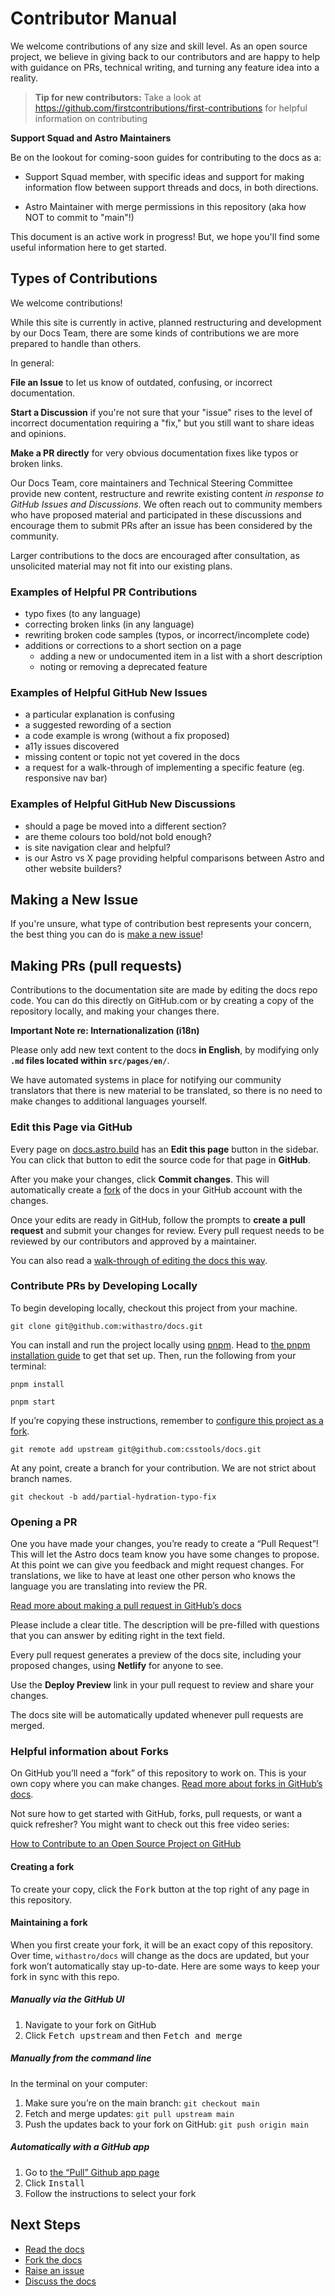 # Contributor Manual

We welcome contributions of any size and skill level. As an open source project, we believe in giving back to our contributors and are happy to help with guidance on PRs, technical writing, and turning any feature idea into a reality.

> **Tip for new contributors:**
> Take a look at <https://github.com/firstcontributions/first-contributions> for helpful information on contributing

**Support Squad and Astro Maintainers**

Be on the lookout for coming-soon guides for contributing to the docs as a:

- Support Squad member, with specific ideas and support for making information flow between support threads and docs, in both directions.

- Astro Maintainer with merge permissions in this repository (aka how NOT to commit to "main"!)



This document is an active work in progress! But, we hope you'll find some useful information here to get started.

## Types of Contributions

We welcome contributions! 

While this site is currently in active, planned restructuring and development by our Docs Team, there are some kinds of contributions we are more prepared to handle than others.

In general:

**File an Issue** to let us know of outdated, confusing, or incorrect documentation.

**Start a Discussion** if you're not sure that your "issue" rises to the level of incorrect documentation requiring a "fix," but you still want to share ideas and opinions.

**Make a PR directly** for very obvious documentation fixes like typos or broken links. 

Our Docs Team, core maintainers and Technical Steering Committee provide new content, restructure and rewrite existing content _in response to GitHub Issues and Discussions_. We often reach out to community members who have proposed material and participated in these discussions and encourage them to submit PRs after an issue has been considered by the community. 

Larger contributions to the docs are encouraged after consultation, as unsolicited material may not fit into our existing plans. 


### Examples of Helpful PR Contributions
- typo fixes (to any language)
- correcting broken links (in any language)
- rewriting broken code samples (typos, or incorrect/incomplete code)
- additions or corrections to a short section on a page
    - adding a new or undocumented item in a list with a short description
    - noting or removing a deprecated feature

### Examples of Helpful GitHub New Issues

- a particular explanation is confusing
- a suggested rewording of a section
- a code example is wrong (without a fix proposed)
- a11y issues discovered
- missing content or topic not yet covered in the docs
- a request for a walk-through of implementing a specific feature (eg. responsive nav bar)

### Examples of Helpful GitHub New Discussions
- should a page be moved into a different section?
- are theme colours too bold/not bold enough?
- is site navigation clear and helpful?
- is our Astro vs X page providing helpful comparisons between Astro and other website builders?

## Making a New Issue

If you're unsure, what type of contribution best represents your concern, the best thing you can do is [make a new issue](https://github.com/withastro/docs/issues/new)! 

## Making PRs (pull requests)

Contributions to the documentation site are made by editing the docs repo code. You can do this directly on GitHub.com or by creating a copy of the repository locally, and making your changes there.


**Important Note re: Internationalization (i18n)**

Please only add new text content to the docs **in English**, by modifying only **`.md` files located within `src/pages/en/`**. 

We have automated systems in place for notifying our community translators that there is new material to be translated, so there is no need to make changes to additional languages yourself. 

### Edit this Page via GitHub

Every page on [docs.astro.build](https://docs.astro.build/) has an **Edit this page** button in the sidebar.
You can click that button to edit the source code for that page in **GitHub**.

After you make your changes, click **Commit changes**.
This will automatically create a [fork](https://docs.github.com/en/pull-requests/collaborating-with-pull-requests/working-with-forks/about-forks) of the docs in your GitHub account with the changes.

Once your edits are ready in GitHub, follow the prompts to **create a pull request** and submit your changes for review.
Every pull request needs to be reviewed by our contributors and approved by a maintainer.

You can also read a [walk-through of editing the docs this way](https://www.rainsberger.ca/posts/contribute-open-source-docs-edit-page-on-github/).

### Contribute PRs by Developing Locally

To begin developing locally, checkout this project from your machine.

```shell
git clone git@github.com:withastro/docs.git
```

You can install and run the project locally using [pnpm](https://pnpm.io/). Head to [the pnpm installation guide](https://pnpm.io/installation) to get that set up. Then, run the following from your terminal:

```shell
pnpm install

pnpm start
```

If you’re copying these instructions, remember to [configure this project as a fork](https://docs.github.com/en/pull-requests/collaborating-with-pull-requests/working-with-forks/configuring-a-remote-for-a-fork).

```shell
git remote add upstream git@github.com:csstools/docs.git
```

At any point, create a branch for your contribution.
We are not strict about branch names.

```shell
git checkout -b add/partial-hydration-typo-fix
```
### Opening a PR

One you have made your changes, you’re ready to create a “Pull Request”! This will let the Astro docs team know you have some changes to propose. At this point we can give you feedback and might request changes. For translations, we like to have at least one other person who knows the language you are translating into review the PR.

[Read more about making a pull request in GitHub’s docs](https://docs.github.com/en/get-started/quickstart/contributing-to-projects#making-a-pull-request)

Please include a clear title. The description will be pre-filled with questions that you can answer by editing right in the text field.

Every pull request generates a preview of the docs site, including your proposed changes, using **Netlify** for anyone to see.

Use the **Deploy Preview** link in your pull request to review and share your changes.

The docs site will be automatically updated whenever pull requests are merged.


### Helpful information about Forks

On GitHub you’ll need a “fork” of this repository to work on. This is your own copy where you can make changes. [Read more about forks in GitHub’s docs](https://guides.github.com/activities/forking/).

Not sure how to get started with GitHub, forks, pull requests, or want a quick refresher? You might want to check out this free video series:

[How to Contribute to an Open Source Project on GitHub](https://egghead.io/courses/how-to-contribute-to-an-open-source-project-on-github)

#### Creating a fork
To create your copy, click the <kbd>Fork</kbd> button at the top right of any page in this repository.

#### Maintaining a fork
When you first create your fork, it will be an exact copy of this repository. Over time, `withastro/docs` will change as the docs are updated, but your fork won’t automatically stay up-to-date. Here are some ways to keep your fork in sync with this repo.

##### Manually via the GitHub UI
1. Navigate to your fork on GitHub
2. Click <kbd>Fetch upstream</kbd> and then <kbd>Fetch and merge</kbd>

##### Manually from the command line
In the terminal on your computer:
1. Make sure you’re on the main branch: `git checkout main`
2. Fetch and merge updates: `git pull upstream main`
3. Push the updates back to your fork on GitHub: `git push origin main`

##### Automatically with a GitHub app
1. Go to [the “Pull” Github app page](https://github.com/apps/pull)
2. Click <kbd>Install</kbd>
3. Follow the instructions to select your fork

## Next Steps

- [Read the docs](https://docs.astro.build/)
- [Fork the docs](https://github.com/withastro/docs/fork)
- [Raise an issue](https://github.com/withastro/docs/issues/new)
- [Discuss the docs](https://discord.gg/cZDZU3hJHc)
